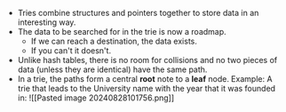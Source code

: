 - Tries combine structures and pointers together to store data in an interesting way.
- The data to be searched for in the trie is now a roadmap.
	- If we can reach a destination, the data exists.
	- If you can't it doesn't.
- Unlike hash tables, there is no room for collisions and no two pieces of data (unless they are identical) have the same path.
- In a trie, the paths form a central **root** note to a **leaf** node.
Example: A trie that leads to the University name with the year that it was founded in:
![[Pasted image 20240828101756.png]]